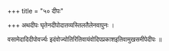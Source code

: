 +++
title = "५० दीपः"

+++
अथदीपः घृतेनदीपोदातव्यस्तिलतैलेनवापुनः ।

वसामेदादिदीपोवर्ज्यः इदंवोज्योतिरितिवायंवोदिपप्रकाशइतिवामुखसमीपेदीपः ॥
